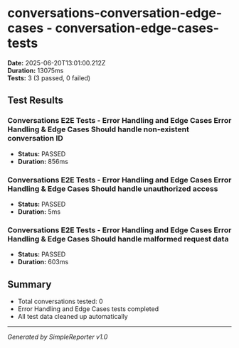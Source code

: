 # conversations-conversation-edge-cases - conversation-edge-cases-tests

**Date:** 2025-06-20T13:01:00.212Z  
**Duration:** 13075ms  
**Tests:** 3 (3 passed, 0 failed)

## Test Results


### Conversations E2E Tests - Error Handling and Edge Cases Error Handling & Edge Cases Should handle non-existent conversation ID
- **Status:** PASSED
- **Duration:** 856ms



### Conversations E2E Tests - Error Handling and Edge Cases Error Handling & Edge Cases Should handle unauthorized access
- **Status:** PASSED
- **Duration:** 5ms



### Conversations E2E Tests - Error Handling and Edge Cases Error Handling & Edge Cases Should handle malformed request data
- **Status:** PASSED
- **Duration:** 603ms



## Summary

- Total conversations tested: 0
- Error Handling and Edge Cases tests completed
- All test data cleaned up automatically

---
*Generated by SimpleReporter v1.0*
